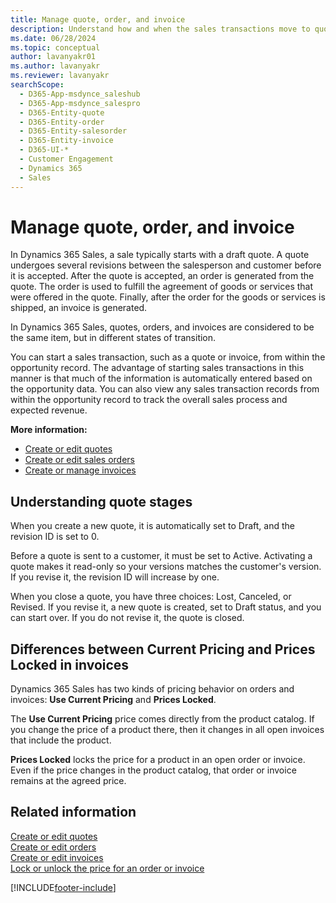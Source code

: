 ```yaml
---
title: Manage quote, order, and invoice
description: Understand how and when the sales transactions move to quote, order, and invoice. Learn about different quote stages and pricing behavior on orders and invoices.
ms.date: 06/28/2024
ms.topic: conceptual
author: lavanyakr01
ms.author: lavanyakr
ms.reviewer: lavanyakr
searchScope: 
  - D365-App-msdynce_saleshub
  - D365-App-msdynce_salespro
  - D365-Entity-quote
  - D365-Entity-order
  - D365-Entity-salesorder
  - D365-Entity-invoice
  - D365-UI-*
  - Customer Engagement
  - Dynamics 365
  - Sales
---
```

# Manage quote, order, and invoice

In Dynamics 365 Sales, a sale typically starts with a draft quote. A quote undergoes several revisions between the salesperson and customer before it is accepted.
After the quote is accepted, an order is generated from the quote. The order is used to fulfill the agreement of goods or services that were offered in the quote. Finally, after the order for the goods or services is shipped, an invoice is generated.  

In Dynamics 365 Sales, quotes, orders, and invoices are considered to be the same item, but in different states of transition.

You can start a sales transaction, such as a quote or invoice, from within the opportunity record. The advantage of starting sales transactions in this manner is that much of the information is automatically entered based on the opportunity data. You can also view any sales transaction records from within the opportunity record to track the overall sales process and expected revenue.

**More information:**

- [Create or edit quotes](create-edit-quote-sales.md)
- [Create or edit sales orders](create-edit-order-sales.md)
- [Create or manage invoices](create-edit-invoice-sales.md)

## Understanding quote stages

When you create a new quote, it is automatically set to Draft, and the revision ID is set to 0.

Before a quote is sent to a customer, it must be set to Active. Activating a quote makes it read-only so your versions matches the customer's version. If you revise it, the revision ID will increase by one.

When you close a quote, you have three choices: Lost, Canceled, or Revised. If you revise it, a new quote is created, set to Draft status, and you can start over. If you do not revise it, the quote is closed.

## Differences between Current Pricing and Prices Locked in invoices

Dynamics 365 Sales has two kinds of pricing behavior on orders and invoices: **Use Current Pricing** and **Prices Locked**.

The **Use Current Pricing** price comes directly from the product catalog. If you change the price of a product there, then it changes in all open invoices that include the product.

**Prices Locked** locks the price for a product in an open order or invoice. Even if the price changes in the product catalog, that order or invoice remains at the agreed price.

## Related information

[Create or edit quotes](create-edit-quote-sales.md)  
[Create or edit orders](create-edit-order-sales.md)  
[Create or edit invoices](create-edit-invoice-sales.md)  
[Lock or unlock the price for an order or invoice](lock-unlock-price-order-invoice.md)


[!INCLUDE[footer-include](../includes/footer-banner.md)]
